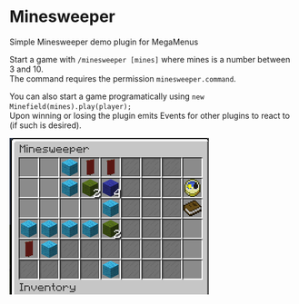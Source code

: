 # Minesweeper

Simple Minesweeper demo plugin for MegaMenus

Start a game with `/minesweeper [mines]` where mines is a number between 3 and 10.  
The command requires the permission `minesweeper.command`.

You can also start a game programatically using `new Minefield(mines).play(player);`  
Upon winning or losing the plugin emits Events for other plugins to react to (if such is desired).

![Alt text](screenshot-1.PNG?raw=true "In progress game")
